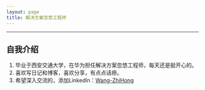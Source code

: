 ```yaml
---
layout: page
title: 解决方案忽悠工程师
---
```

---

## 自我介绍
1. 毕业于西安交通大学，在华为担任解决方案忽悠工程师，每天还是挺开心的。
2. 喜欢写日记和博客，喜欢分享，有点点话痨。
3. 希望深入交流的，添加LinkedIn：<a href="https://www.linkedin.com/in/zhihong-wang/">Wang-ZhiHong</a>


